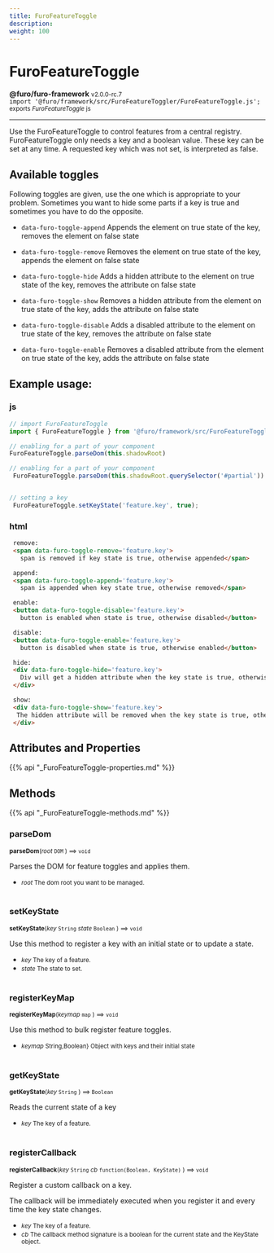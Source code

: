 ```yaml
---
title: FuroFeatureToggle
description: 
weight: 100
---
```


# FuroFeatureToggle

**@furo/furo-framework** <small>v2.0.0-rc.7</small>
<br>`import '@furo/framework/src/FuroFeatureToggler/FuroFeatureToggle.js';`<small>
<br>exports *FuroFeatureToggle* js</small>


****

Use the FuroFeatureToggle to control features from a central registry.
FuroFeatureToggle only needs a key and a boolean value.
These key can be set at any time.
A requested key which was not set, is interpreted as false.

## Available toggles
Following toggles are given, use the one which is appropriate to your problem.
Sometimes you want to hide some parts if a key is true and sometimes you have to do the opposite.

- `data-furo-toggle-append` Appends the element on true state of the key, removes the element on false state
- `data-furo-toggle-remove` Removes the element on true state of the key, appends the element on false state

- `data-furo-toggle-hide` Adds a hidden attribute to the element on true state of the key, removes the attribute on false state
- `data-furo-toggle-show` Removes a hidden attribute from the element on true state of the key, adds the attribute on false state

- `data-furo-toggle-disable` Adds a disabled attribute to the element on true state of the key, removes the attribute on false state
- `data-furo-toggle-enable` Removes a disabled attribute from the element on true state of the key, adds the attribute on false state


## Example usage:
### js
```js
// import FuroFeatureToggle
import { FuroFeatureToggle } from '@furo/framework/src/FuroFeatureToggler/FuroFeatureToggle.js';

// enabling for a part of your component
FuroFeatureToggle.parseDom(this.shadowRoot)

// enabling for a part of your component
 FuroFeatureToggle.parseDom(this.shadowRoot.querySelector('#partial'))


// setting a key
 FuroFeatureToggle.setKeyState('feature.key', true);

```
### html

```html
 remove:
 <span data-furo-toggle-remove='feature.key'>
   span is removed if key state is true, otherwise appended</span>

 append:
 <span data-furo-toggle-append='feature.key'>
   span is appended when key state true, otherwise removed</span>

 enable:
 <button data-furo-toggle-disable='feature.key'>
   button is enabled when state is true, otherwise disabled</button>

 disable:
 <button data-furo-toggle-enable='feature.key'>
   button is disabled when state is true, otherwise enabled</button>

 hide:
 <div data-furo-toggle-hide='feature.key'>
   Div will get a hidden attribute when the key state is true, otherwise hidden
 </div>

 show:
 <div data-furo-toggle-show='feature.key'>
  The hidden attribute will be removed when the key state is true, otherwise the hidden attribute will be set.
 </div>

```

## Attributes and Properties
{{% api "_FuroFeatureToggle-properties.md" %}}











## Methods
{{% api "_FuroFeatureToggle-methods.md" %}}


### **parseDom**
<small>**parseDom**(*root* `DOM` ) ⟹ `void`</small>

Parses the DOM for feature toggles and applies them.

- <small>*root* The dom root you want to be managed.</small>
<br><br>

### **setKeyState**
<small>**setKeyState**(*key* `String` *state* `Boolean` ) ⟹ `void`</small>

Use this method to register a key with an initial state or to update a state.

- <small>*key* The key of a feature.</small>
- <small>*state* The state to set.</small>
<br><br>

### **registerKeyMap**
<small>**registerKeyMap**(*keymap* `map` ) ⟹ `void`</small>

Use this method to bulk register feature toggles.

- <small>*keymap* String,Boolean} Object with keys and their initial state</small>
<br><br>

### **getKeyState**
<small>**getKeyState**(*key* `String` ) ⟹ `Boolean`</small>

Reads the current state of a key

- <small>*key* The key of a feature.</small>
<br><br>

### **registerCallback**
<small>**registerCallback**(*key* `String` *cb* `function(Boolean, KeyState)` ) ⟹ `void`</small>

Register a custom callback on a key.

The callback will be immediately executed when you register it and every time the key state changes.

- <small>*key* The key of a feature.</small>
- <small>*cb* The callback method signature is a boolean for the current state and the KeyState object.</small>
<br><br>

